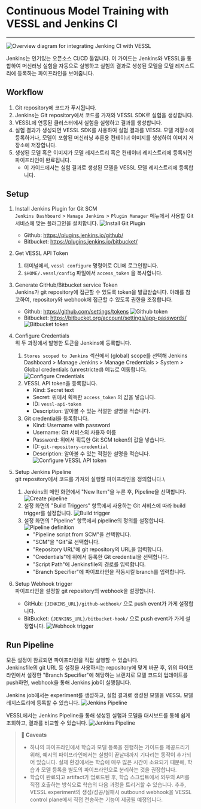 # Continuous Model Training with VESSL and Jenkins CI
-----
![Overview diagram for integrating Jenking CI with VESSL](assets/01-overview-diagram.png)

Jenkins는 인기있는 오픈소스 CI/CD 툴입니다. 이 가이드는 Jenkins와 VESSL을 통합하여 머신러닝 실험을 자동으로 실행하고 실험의 결과로 생성된 모델을 모델 레지스트리에 등록하는 파이프라인을 보여줍니다.

## Workflow
1. Git repository에 코드가 푸시됩니다.
1. Jenkins는 Git repository에서 코드를 가져와 VESSL SDK로 실험을 생성합니다.
1. VESSL에 연동된 클러스터에서 실험을 실행하고 결과를 생성합니다.
1. 실험 결과가 생성되면 VESSL SDK를 사용하여 실험 결과를 VESSL 모델 저장소에 등록하거나, 모델이 포함된 머신러닝 추론용 컨테이너 이미지를 생성하여 이미지 저장소에 저장합니다.
1. 생성된 모델 혹은 이미지가 모델 레지스트리 혹은 컨테이너 레지스트리에 등록되면 파이프라인이 완료됩니다.
   - 이 가이드에서는 실험 결과로 생성된 모델을 VESSL 모델 레지스트리에 등록합니다.

## Setup
1. Install Jenkins Plugin for Git SCM\
   `Jenkins Dashboard` > `Manage Jenkins` > `Plugin Manager` 메뉴에서 사용할 Git 서비스에 맞는 플러그인을 설치합니다.
   ![Install Git Plugin](assets/02-git-plugin.png)
   - Github: https://plugins.jenkins.io/github/
   - Bitbucket: https://plugins.jenkins.io/bitbucket/

1. Get VESSL API Token
   1. 터미널에서, `vessl configure` 명령어로 CLI에 로그인합니다.
   1. `$HOME/.vessl/config` 파일에서 `access_token` 을 복사합니다.

1. Generate GitHub/Bitbucket service Token\
   Jenkins가 git repository에 접근할 수 있도록 token을 발급받습니다. 아래를 참고하여, repository와 webhook에 접근할 수 있도록 권한을 조정합니다.
   - Github: https://github.com/settings/tokens
     ![Github token](assets/05-github-token.png)
   - Bitbucket: https://bitbucket.org/account/settings/app-passwords/
     ![Bitbucket token](assets/06-bitbucket-token.png)
   
1. Configure Credentials\
   위 두 과정에서 발행한 토큰을 Jenkins에 등록합니다.
   1. `Stores scoped to Jenkins` 섹션에서 (global) scope를 선택해 Jenkins Dashboard > Manage Jenkins > Manage Credentials > System > Global credentials (unrestricted) 메뉴로 이동합니다.
   ![Configure Credentials](assets/03-jenkins-credentials.png)
   1. VESSL API token을 등록합니다.
      - Kind: Secret text
      - Secret: 위에서 획득한 `access_token` 의 값을 넣습니다.
      - ID: `vessl-api-token`
      - Description: 알아볼 수 있는 적절한 설명을 적습니다.
   1. Git credential을 등록합니다.
      - Kind: Username with password
      - Username: Git 서비스의 사용자 이름
      - Password: 위에서 획득한 Git SCM token의 값을 넣습니다.
      - ID: `git-repository-credential`
      - Description: 알아볼 수 있는 적절한 설명을 적습니다.
   ![Configure VESSL API token](assets/04-vessl-api-token.png)

1. Setup Jenkins Pipeline\
   git repository에서 코드를 가져와 실행할 파이프라인을 정의합니다.\
   1. Jenkins의 메인 화면에서 "New Item"을 누른 후, Pipeline을 선택합니다.
      ![Create pipeline](assets/07-jenkins-pipeline.png)
   1. 설정 화면의 "Build Triggers" 항목에서 사용하는 Git 서비스에 따라 build trigger를 설정합니다.
      ![Build trigger](assets/08-build-trigger.png)
   1. 설정 화면의 "Pipeline" 항목에서 pipeline의 정의를 설정합니다.
      ![Pipeline definition](assets/09-pipeline-definition.png)
      - "Pipeline script from SCM"을 선택합니다.
      - "SCM"을 "Git"로 선택합니다.
      - "Repository URL"에 git repository의 URL을 입력합니다.
      - "Credentials"에 위에서 등록한 Git credential을 선택합니다.
      - "Script Path"에 Jenkinsfile의 경로를 입력합니다.
      - "Branch Specifier"에 파이프라인을 작동시킬 branch를 입력합니다.
      
1. Setup Webhook trigger\
   파이프라인을 설정할 git repository의 webhook을 설정합니다.
   - GitHub: `{JENKINS_URL}/github-webhook/` 으로 push event가 가게 설정합니다.
   - BitBucket: `{JENKINS_URL}/bitbucket-hook/` 으로 push event가 가게 설정합니다.
   ![Webhook trigger](assets/10-github-webhook.png)

## Run Pipeline
모든 설정이 완료되면 파이프라인을 직접 실행할 수 있습니다.\
Jenkinsfile의 git URL 등 설정을 사용하시는 repository에 맞게 바꾼 후, 위의 파이프라인에서 설정한 "Branch Specifier"에 해당하는 브랜치로 모델 코드의 업데이트를 push하면, webhook을 통해 Jenkins job이 실행됩니다.

Jenkins job에서는 experiment를 생성하고, 실험 결과로 생성된 모델을 VESSL 모델 레지스트리에 등록할 수 있습니다.
![Jenkins Pipeline](assets/11-pipeline-run-jenkins.png)

VESSL에서는 Jenkins Pipeline을 통해 생성된 실험과 모델을 대시보드를 통해 쉽게 조회하고, 결과를 비교할 수 있습니다.
![Jenkins Pipeline](assets/12-pipeline-run-vessl.png)


> **🚧 Caveats**
>
> - 하나의 파이프라인에서 학습과 모델 등록을 진행하는 가이드를 제공드리기 위해, 예시의 파이프라인에서는 실험이 끝날때까지 기다리는 동작이 추가되어 있습니다. 실제 환경에서는 학습에 매우 많은 시간이 소요되기 때문에, 학습과 모델 등록을 별도의 파이프라인으로 분리하는 것을 권장합니다.
> - 학습이 완료되고 artifact가 업로드된 후, 학습 스크립트에서 외부의 API를 직접 호출하는 방식으로 학습의 다음 과정을 트리거할 수 있습니다. 추후, VESSL experiment의 생성/성공/실패시 outbound webhook을 VESSL control plane에서 직접 전송하는 기능이 제공될 예정입니다.
